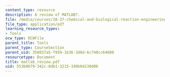 ```yaml
---
content_type: resource
description: A review of MATLAB?.
file: /media/courses/10-37-chemical-and-biological-reaction-engineering-spring-2007/553b0679342c8db13215140b04230d06_matlab_review.pdf
file_type: application/pdf
learning_resource_types:
- Tools
ocw_type: OCWFile
parent_title: Tools
parent_type: CourseSection
parent_uid: 350837a5-f959-1b36-3d8d-6c740cc64608
resourcetype: Document
title: matlab_review.pdf
uid: 553b0679-342c-8db1-3215-140b04230d06
---
```

